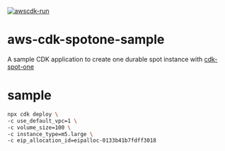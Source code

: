 [![awscdk-run](https://img.shields.io/badge/Deploy%20with-AWSCDK.RUN-blue)](https://awscdk.run)
# aws-cdk-spotone-sample

A sample CDK application to create one durable spot instance with [cdk-spot-one](https://github.com/pahud/cdk-spot-one)

# sample

```sh
npx cdk deploy \
-c use_default_vpc=1 \
-c volume_size=100 \
-c instance_type=m5.large \
-c eip_allocation_id=eipalloc-0133b41b7fdff3018
```
